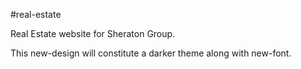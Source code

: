 #real-estate

Real Estate website for Sheraton Group.

This new-design will constitute a darker theme along with new-font.
